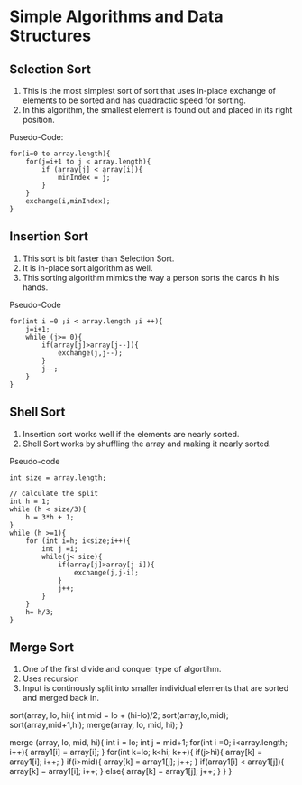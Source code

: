 # Simple Algorithms and Data Structures

## Selection Sort

1. This is the most simplest sort of sort that uses in-place exchange of elements to be sorted and has quadractic speed for sorting.
2. In this algorithm, the smallest element is found out and placed in its right position.

Pusedo-Code:
```
for(i=0 to array.length){
    for(j=i+1 to j < array.length){
        if (array[j] < array[i]){
            minIndex = j;
        }
    }
    exchange(i,minIndex);
}
```
## Insertion Sort
1. This sort is bit faster than Selection Sort.
2. It is in-place sort algorithm as well.
3. This sorting algorithm mimics the way a person sorts the cards ih his hands.

Pseudo-Code
```
for(int i =0 ;i < array.length ;i ++){
    j=i+1;
    while (j>= 0){
        if(array[j]>array[j--]){
            exchange(j,j--);
        }
        j--;
    }
}
```
## Shell Sort
1. Insertion sort works well if the elements are nearly sorted.
2. Shell Sort works by shuffling the array and making it nearly sorted.

Pseudo-code
```
int size = array.length;

// calculate the split
int h = 1;
while (h < size/3){
    h = 3*h + 1;
}
while (h >=1){
    for (int i=h; i<size;i++){
        int j =i;
        while(j< size){
            if(array[j]>array[j-i]){
                exchange(j,j-i);
            }
            j++;
        }    
    }
    h= h/3;
}

```
## Merge Sort
1. One of the first divide and conquer type of algortihm.
2. Uses recursion
3. Input is continously split into smaller individual elements that are sorted and merged back in.

sort(array, lo, hi){
    int mid = lo + (hi-lo)/2;
    sort(array,lo,mid);
    sort(array,mid+1,hi);
    merge(array, lo, mid, hi);
}

merge (array, lo, mid, hi){
    int i = lo;
    int j = mid+1;
    for(int i =0; i<array.length; i++){
        array1[i] = array[i];
    }
    for(int k=lo; k<hi; k++){
        if(j>hi){
            array[k] = array1[i];
            i++;
        }
        if(i>mid){
            array[k] = array1[j];
            j++;
        }
        if(array1[i] < array1[j]){
            array[k] = array1[i];
            i++;
        } else{
            array[k] = array1[j];
            j++;
        }
    }
}